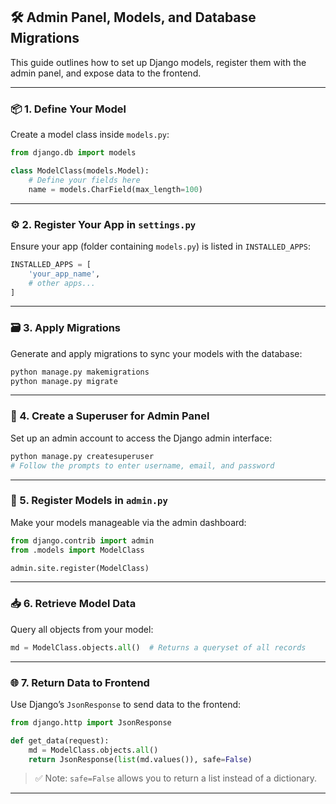 ## 🛠️ Admin Panel, Models, and Database Migrations

This guide outlines how to set up Django models, register them with the admin panel, and expose data to the frontend.

---

### 📦 1. Define Your Model

Create a model class inside `models.py`:

```python
from django.db import models

class ModelClass(models.Model):
    # Define your fields here
    name = models.CharField(max_length=100)
```

---

### ⚙️ 2. Register Your App in `settings.py`

Ensure your app (folder containing `models.py`) is listed in `INSTALLED_APPS`:

```python
INSTALLED_APPS = [
    'your_app_name',
    # other apps...
]
```

---

### 🗃️ 3. Apply Migrations

Generate and apply migrations to sync your models with the database:

```bash
python manage.py makemigrations
python manage.py migrate
```

---

### 👤 4. Create a Superuser for Admin Panel

Set up an admin account to access the Django admin interface:

```bash
python manage.py createsuperuser
# Follow the prompts to enter username, email, and password
```

---

### 🧾 5. Register Models in `admin.py`

Make your models manageable via the admin dashboard:

```python
from django.contrib import admin
from .models import ModelClass

admin.site.register(ModelClass)
```

---

### 📥 6. Retrieve Model Data

Query all objects from your model:

```python
md = ModelClass.objects.all()  # Returns a queryset of all records
```

---

### 🌐 7. Return Data to Frontend

Use Django’s `JsonResponse` to send data to the frontend:

```python
from django.http import JsonResponse

def get_data(request):
    md = ModelClass.objects.all()
    return JsonResponse(list(md.values()), safe=False)
```

> ✅ Note: `safe=False` allows you to return a list instead of a dictionary.

---

